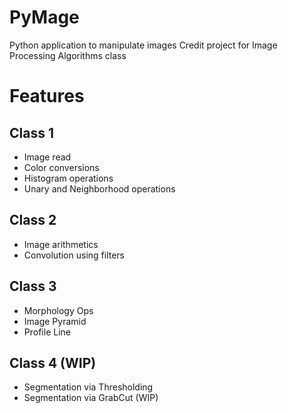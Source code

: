 # PyMage
Python application to manipulate images
Credit project for Image Processing Algorithms class 

# Features

## Class 1
- Image read
- Color conversions
- Histogram operations
- Unary and Neighborhood operations

## Class 2
- Image arithmetics
- Convolution using filters

## Class 3
- Morphology Ops
- Image Pyramid
- Profile Line

## Class 4 (WIP)
- Segmentation via Thresholding
- Segmentation via GrabCut (WIP)
